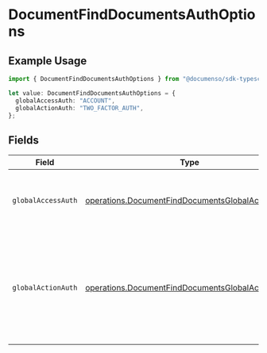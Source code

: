 # DocumentFindDocumentsAuthOptions

## Example Usage

```typescript
import { DocumentFindDocumentsAuthOptions } from "@documenso/sdk-typescript/models/operations";

let value: DocumentFindDocumentsAuthOptions = {
  globalAccessAuth: "ACCOUNT",
  globalActionAuth: "TWO_FACTOR_AUTH",
};
```

## Fields

| Field                                                                                                                               | Type                                                                                                                                | Required                                                                                                                            | Description                                                                                                                         |
| ----------------------------------------------------------------------------------------------------------------------------------- | ----------------------------------------------------------------------------------------------------------------------------------- | ----------------------------------------------------------------------------------------------------------------------------------- | ----------------------------------------------------------------------------------------------------------------------------------- |
| `globalAccessAuth`                                                                                                                  | [operations.DocumentFindDocumentsGlobalAccessAuth](../../models/operations/documentfinddocumentsglobalaccessauth.md)                | :heavy_check_mark:                                                                                                                  | The type of authentication required for the recipient to access the document.                                                       |
| `globalActionAuth`                                                                                                                  | [operations.DocumentFindDocumentsGlobalActionAuth](../../models/operations/documentfinddocumentsglobalactionauth.md)                | :heavy_check_mark:                                                                                                                  | The type of authentication required for the recipient to sign the document. This field is restricted to Enterprise plan users only. |